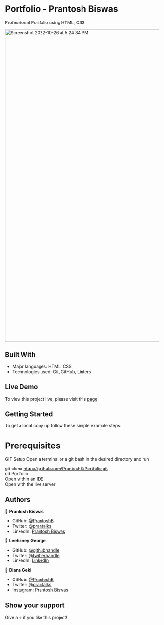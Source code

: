 # Portfolio - Prantosh Biswas
Professional Portfolio using HTML, CSS


<img width="1022" alt="Screenshot 2022-10-26 at 5 24 34 PM" src="https://user-images.githubusercontent.com/93311467/198123491-584c8937-f7e8-4fa8-a2fb-87a97512646b.png">



## Built With

- Major languages: 
    HTML, CSS
- Technologies used: 
    Git, GitHub, Linters
    
## Live Demo
To view this project live, please visit this [page](https://prantoshb.github.io/Portfolio/)

    
    
## Getting Started
To get a local copy up follow these simple example steps.

# Prerequisites
GIT
Setup
Open a terminal or a git bash in the desired directory and run 

git clone https://github.com/PrantoshB/Portfolio.git</br> 
cd Portfolio</br> 
Open within an IDE</br> 
Open with the live server</br> 


## Authors

👤 **Prantosh Biswas**

- GitHub: [@PrantoshB](https://github.com/PrantoshB)
- Twitter: [@prantalks](https://twitter.com/prantalks)
- LinkedIn: [Prantosh Biswas](https://linkedin.com/in/prantosh)

👤 **Leehaney George**

- GitHub: [@githubhandle](https://github.com/leehaney254)
- Twitter: [@twitterhandle](https://twitter.com/Lee06785586)
- LinkedIn: [LinkedIn](https://www.linkedin.com/in/leehaney-george-0a4a51178/)

👤 **Diana Geki**

- GitHub: [@PrantoshB](https://github.com/DianaBeki)
- Twitter: [@prantalks](https://github.com/DianaBeki#)
- Instagram: [Prantosh Biswas](https://github.com/DianaBeki#)


## Show your support

Give a ⭐️ if you like this project!
